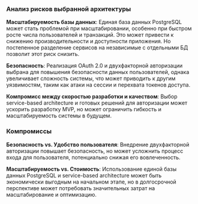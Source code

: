 ### Анализ рисков выбранной архитектуры

**Масштабируемость базы данных**: Единая база данных PostgreSQL может стать проблемой при масштабировании, особенно при быстром росте числа пользователей и транзакций. Это может привести к снижению производительности и доступности приложения. Но постепенное разделение сервисов на независимые с отдельными БД позволит этот риск снизить.

**Безопасность**: Реализация OAuth 2.0 и двухфакторной авторизации выбрана для повышения безопасности данных пользователей, однака увеличивает сложность системы, что может приводить к другим уязвимостям, таким как атаки на сессии и перехвата токенов доступа.

**Компромисс между скоростью разработки и качеством**: Выбор service-based architecture и готовых решений для авторизации может ускорить разработку MVP, но может ограничить гибкость и масштабируемость системы в будущем.

### Компромиссы

**Безопасность vs. Удобство пользователя**: Внедрение двухфакторной авторизации повышает безопасность, но может усложнить процесс входа для пользователя, потенциально снижая его вовлеченность.

**Масштабируемость vs. Стоимость**: Использование единой базы данных PostgreSQL и service-based architecture может быть экономически выгодным на начальном этапе, но в долгосрочной перспективе может потребовать значительных затрат на масштабирование и оптимизацию.


